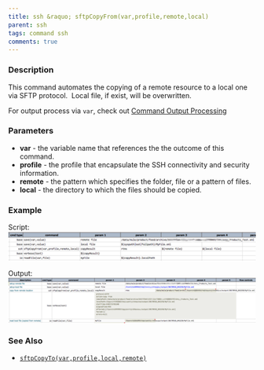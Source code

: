 ```yaml
---
title: ssh &raquo; sftpCopyFrom(var,profile,remote,local)
parent: ssh
tags: command ssh
comments: true
---
```



### Description
This command automates the copying of a remote resource to a local one via SFTP protocol.  Local file, if exist, 
will be overwritten.

For output process via `var`, check out [Command Output Processing](index.md#command-output-processing)


### Parameters
- **var** \- the variable name that references the the outcome of this command.
- **profile** \- the profile that encapsulate the SSH connectivity and security information.
- **remote** \- the pattern which specifies the folder, file or a pattern of files.
- **local** \- the directory to which the files should be copied.


### Example
Script:<br/>
![](image/sftpCopyFrom_01.png)

Output:<br/>
![](image/sftpCopyFrom_02.png)


### See Also
- [`sftpCopyTo(var,profile,local,remote)`](sftpCopyTo(var,profile,local,remote))
